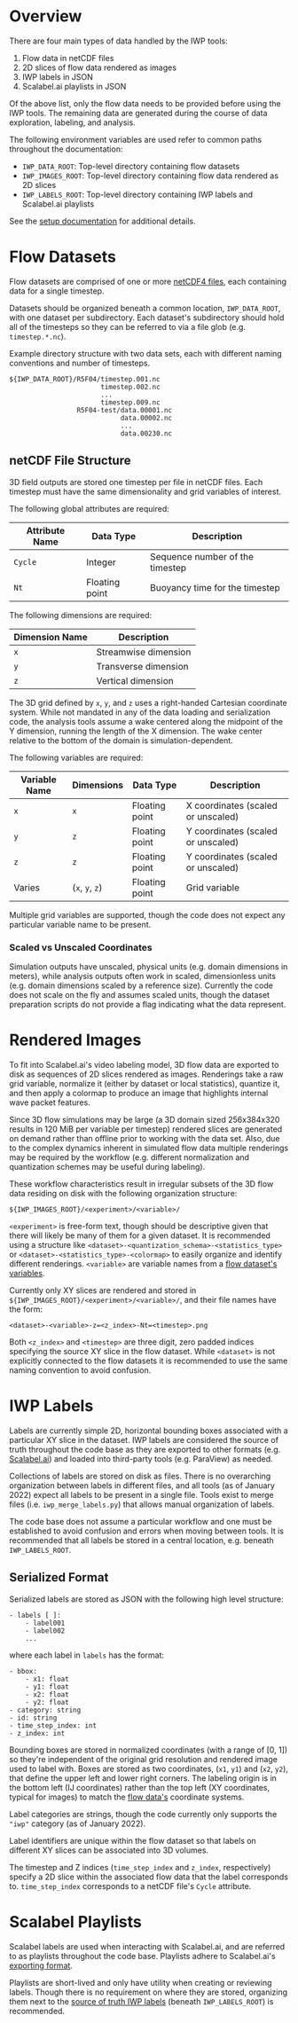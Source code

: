 # Overview

There are four main types of data handled by the IWP tools:

1. Flow data in netCDF files
2. 2D slices of flow data rendered as images
3. IWP labels in JSON
4. Scalabel.ai playlists in JSON

Of the above list, only the flow data needs to be provided before using the IWP
tools.  The remaining data are generated during the course of data exploration,
labeling, and analysis.

The following environment variables are used refer to common paths throughout
the documentation:

- `IWP_DATA_ROOT`: Top-level directory containing flow datasets
- `IWP_IMAGES_ROOT`: Top-level directory containing flow data rendered as 2D
  slices
- `IWP_LABELS_ROOT`: Top-level directory containing IWP labels and Scalabel.ai
  playlists

See the [setup documentation](setup.md#environment-variables) for additional
details.

# Flow Datasets

Flow datasets are comprised of one or more [netCDF4 files](#netcdf-file-structure),
each containing data for a single timestep.

Datasets should be organized beneath a common location, `IWP_DATA_ROOT`, with
one dataset per subdirectory.  Each dataset's subdirectory should hold all of
the timesteps so they can be referred to via a file glob (e.g. `timestep.*.nc`).

Example directory structure with two data sets, each with different naming
conventions and number of timesteps.

```
${IWP_DATA_ROOT}/R5F04/timestep.001.nc
                       timestep.002.nc
                       ...
                       timestep.009.nc
                 R5F04-test/data.00001.nc
                            data.00002.nc
                            ...
                            data.00230.nc
```

## netCDF File Structure

3D field outputs are stored one timestep per file in netCDF
files.  Each timestep must have the same dimensionality and grid variables of
interest.

The following global attributes are required:

| Attribute Name | Data Type | Description |
| --- | --- | --- |
| `Cycle` | Integer | Sequence number of the timestep |
| `Nt` | Floating point | Buoyancy time for the timestep |

The following dimensions are required:

| Dimension Name | Description |
| --- | --- |
| `x` | Streamwise dimension |
| `y` | Transverse dimension |
| `z` | Vertical dimension |

The 3D grid defined by `x`, `y`, and `z` uses a right-handed Cartesian
coordinate system.  While not mandated in any of the data loading and
serialization code, the analysis tools assume a wake centered along the midpoint
of the Y dimension, running the length of the X dimension.  The wake center
relative to the bottom of the domain is simulation-dependent.

The following variables are required:

| Variable Name | Dimensions | Data Type | Description |
| --- | --- | --- | --- |
| `x` | `x` | Floating point | X coordinates (scaled or unscaled) |
| `y` | `z` | Floating point | Y coordinates (scaled or unscaled) |
| `z` | `z` | Floating point | Y coordinates (scaled or unscaled) |
| Varies | (`x`, `y`, `z`) | Floating point | Grid variable |

Multiple grid variables are supported, though the code does not expect any
particular variable name to be present.

### Scaled vs Unscaled Coordinates

Simulation outputs have unscaled, physical units (e.g. domain dimensions in
meters), while analysis outputs often work in scaled, dimensionless units (e.g.
domain dimensions scaled by a reference size).  Currently the code does not
scale on the fly and assumes scaled units, though the dataset preparation
scripts do not provide a flag indicating what the data represent.

# Rendered Images

To fit into Scalabel.ai's video labeling model, 3D flow data are exported to
disk as sequences of 2D slices rendered as images.  Renderings take a raw grid
variable, normalize it (either by dataset or local statistics), quantize it, and
then apply a colormap to produce an image that highlights internal wave packet
features.

Since 3D flow simulations may be large (a 3D domain sized 256x384x320 results in
120 MiB per variable per timestep) rendered slices are generated on demand
rather than offline prior to working with the data set.  Also, due to the
complex dynamics inherent in simulated flow data multiple renderings may
be required by the workflow (e.g. different normalization and quantization
schemes may be useful during labeling).

These workflow characteristics result in irregular subsets of the 3D flow data
residing on disk with the following organization structure:

```shell
${IWP_IMAGES_ROOT}/<experiment>/<variable>/
```

`<experiment>` is free-form text, though should be descriptive given that there
will likely be many of them for a given dataset.  It is recommended using a
structure like `<dataset>-<quantization_schema>-<statistics_type>` or
`<dataset>-<statistics_type>-<colormap>` to easily organize and identify
different renderings.  `<variable>` are variable names from
a [flow dataset's variables](#netcdf-file-structure).

Currently only XY slices are rendered and stored in
`${IWP_IMAGES_ROOT}/<experiment>/<variable>/`, and their file names have the
form:

```shell
<dataset>-<variable>-z=<z_index>-Nt=<timestep>.png
```

Both `<z_index>` and `<timestep>` are three digit, zero padded indices
specifying the source XY slice in the flow dataset.  While `<dataset>` is
not explicitly connected to the flow datasets it is recommended to use the same
naming convention to avoid confusion.

# IWP Labels

Labels are currently simple 2D, horizontal bounding boxes associated with a
particular XY slice in the dataset.  IWP labels are considered the source of
truth throughout the code base as they are exported to other formats
(e.g. [Scalabel.ai](#scalabel-playlists)) and loaded into third-party tools
(e.g. ParaView) as needed.

Collections of labels are stored on disk as files.  There is no overarching
organization between labels in different files, and all tools (as of January
2022) expect all labels to be present in a single file.  Tools exist to
merge files (i.e. `iwp_merge_labels.py`) that allows manual organization of
labels.

The code base does not assume a particular workflow and one must be established
to avoid confusion and errors when moving between tools.  It is recommended that
all labels be stored in a central location, e.g. beneath `IWP_LABELS_ROOT`.

## Serialized Format

Serialized labels are stored as JSON with the following high level structure:

```
- labels [ ]:
    - label001
    - label002
    ...
```

where each label in `labels` has the format:

```
- bbox:
    - x1: float
    - y1: float
    - x2: float
    - y2: float
- category: string
- id: string
- time_step_index: int
- z_index: int
```

Bounding boxes are stored in normalized coordinates (with a range of [0, 1]) so
they're independent of the original grid resolution and rendered image used to
label with.  Boxes are stored as two coordinates, (`x1`, `y1`) and (`x2`, `y2`),
that define the upper left and lower right corners. The labeling origin is in
the bottom left (IJ coordinates) rather than the top left (XY coordinates,
typical for images) to match the [flow data's](#netcdf-file-structure)
coordinate systems.

Label categories are strings, though the code currently only supports the `"iwp"`
category (as of January 2022).

Label identifiers are unique within the flow dataset so that labels on different
XY slices can be associated into 3D volumes.

The timestep and Z indices (`time_step_index` and `z_index`, respectively)
specify a 2D slice within the associated flow data that the label corresponds
to.  `time_step_index` corresponds to a netCDF file's `Cycle` attribute.

# Scalabel Playlists

Scalabel labels are used when interacting with Scalabel.ai, and are referred to
as playlists throughout the code base.  Playlists adhere to
Scalabel.ai's [exporting format](https://doc.scalabel.ai/format.html).

Playlists are short-lived and only have utility when creating or reviewing
labels.  Though there is no requirement on where they are stored, organizing
them next to the [source of truth IWP labels](#iwp-labels) (beneath
`IWP_LABELS_ROOT`) is recommended.

